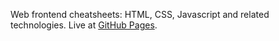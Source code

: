 Web frontend cheatsheets: HTML, CSS, Javascript and related technologies. Live at [GitHub Pages](http://cirosantilli.github.io/web).

